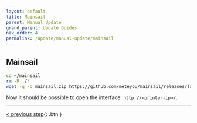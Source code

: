 ```yaml
---
layout: default
title: Mainsail
parent: Manual Update
grand_parent: Update Guides
nav_order: 4
permalink: /update/manual-update/mainsail
---
```


## Mainsail
```bash
cd ~/mainsail
rm -R ./*
wget -q -O mainsail.zip https://github.com/meteyou/mainsail/releases/latest/download/mainsail.zip && unzip mainsail.zip && rm mainsail.zip
```

Now it should be possible to open the interface: `http://<printer-ip>/`.

---
[< previous step](moonraker.md){: .btn }
